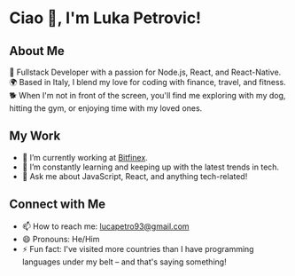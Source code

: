 # Ciao 👋, I'm Luka Petrovic!

## About Me
🚀 Fullstack Developer with a passion for Node.js, React, and React-Native.  
🌍 Based in Italy, I blend my love for coding with finance, travel, and fitness.  
🐕 When I'm not in front of the screen, you'll find me exploring with my dog, hitting the gym, or enjoying time with my loved ones.

## My Work
- 🔭 I’m currently working at [Bitfinex](https://www.bitfinex.com/).
- 🌱 I’m constantly learning and keeping up with the latest trends in tech.
- 💬 Ask me about JavaScript, React, and anything tech-related!

## Connect with Me
- 📫 How to reach me: lucapetro93@gmail.com
- 😄 Pronouns: He/Him
- ⚡ Fun fact: I've visited more countries than I have programming languages under my belt – and that's saying something!

<!---
Lukapetro/Lukapetro is a ✨ special ✨ repository because its `README.md` (this file) appears on your GitHub profile.
You can click the Preview link to take a look at your changes.
--->
